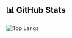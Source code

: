 ## 📊 GitHub Stats

![Top Langs](https://github-readme-stats.vercel.app/api/top-langs/?username=thayanaferreira&layout=compact&theme=shadow_blue&hide=html,css)
